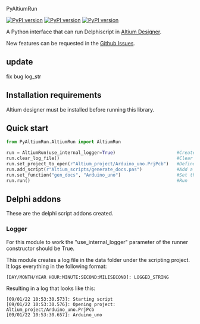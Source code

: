 PyAltiumRun

[![PyPI version](https://badgen.net/pypi/v/PyAltiumRun)](https://pypi.org/project/PyAltiumRun/)  [![PyPI version](https://badgen.net/pypi/license/PyAltiumRun)](https://github.com/krakdustten/PyAltiumRun/blob/master/LICENSE) [![PyPI version](https://badgen.net/pypi/python/PyAltiumRun)](https://pypi.org/project/PyAltiumRun/)

A Python interface that can run Delphiscript  in [Altium Designer](https://www.altium.com/).

New features can be requested in the [Github Issues](https://github.com/krakdustten/PyAltiumRun/issues).

## update 
fix bug log_str

## Installation requirements

Altium designer must be installed before running this library.

## Quick start

~~~python
from PyAltiumRun.AltiumRun import AltiumRun

run = AltiumRun(use_internal_logger=True)                       #Create runner object
run.clear_log_file()                                            #Clear the logs of the previous run
run.set_project_to_open(r"Altium_project/Arduino_uno.PrjPcb")   #Define an Altium project to open
run.add_script(r"Altium_scripts/generate_docs.pas")             #Add a script to the runner
run.set_function("gen_docs", "Arduino_uno")                     #Set the function to run
run.run()                                                       #Run
~~~

## Delphi addons

These are the delphi script addons created.

### Logger

For this module to work the "use_internal_logger" parameter of the runner constructor should be True.

This module creates a log file in the data folder under the scripting project.
It logs everything in the following format:

~~~
[DAY/MONTH/YEAR HOUR:MINUTE:SECOND:MILISECOND]: LOGGED_STRING
~~~

Resulting in a log that looks like this:

~~~
[09/01/22 10:53:30.573]: Starting script
[09/01/22 10:53:30.576]: Opening project: Altium_project/Arduino_uno.PrjPcb
[09/01/22 10:53:30.657]: Arduino_uno
~~~
